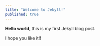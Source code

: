 ```yaml
---
title: "Welcome to Jekyll!"
published: true
---
```


**Hello world**, this is my first Jekyll blog post.

I hope you like it!!
